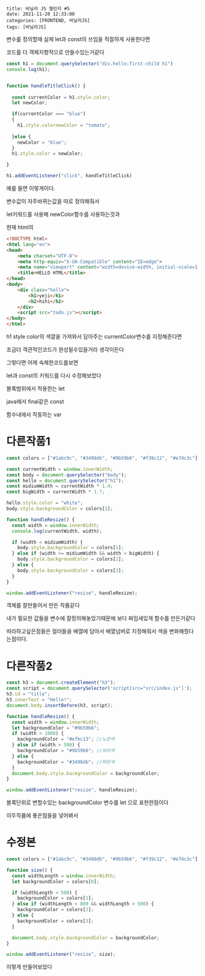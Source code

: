```
title: 바닐라 JS 챌린지 #5
date: 2021-11-20 12:33:00
categories: [FRONTEND, 바닐라JS]
tags: [바닐라JS]
```

변수를 정의할때 실제 let과 const의 쓰임을 적절하게 사용한다면

코드를 더  객체지향적으로 만들수있는거같다



```javascript
const h1 = document.querySelector("div.hello:first-child h1")
console.log(h1);


function handleTitleClick() {
  
  const currentColor = h1.style.color;
  let newColor;

  if(currentColor === "blue")
  {
    h1.style.colornewColor = "tomato";
    
  }else {
    newColor = "blue";
  }
  h1.style.color = newColor;

}

h1.addEventListener("click", handleTitleClick)
```

예를 들면 이렇게이다.

변수값이 자주바뀌는값을 따로 정의해줘서 

let키워드를 사용해 newColor함수를 사용하는것과

현재 html의 

```html
<!DOCTYPE html>
<html lang="en">
<head>
    <meta charset="UTF-8">
    <meta http-equiv="X-UA-Compatible" content="IE=edge">
    <meta name="viewport" content="width=device-width, initial-scale=1.0">
    <title>HELLO HTML</title>
</head>
<body>
    <div class="hello">
        <h1>yeji</h1>
        <h2>hihi</h2>
    </div>
    <script src="todo.js"></script>
</body>
</html>
```



h1 style color의 색깔을 가져와서 담아주는 currentColor변수를 지정해준다면

조금더 객관적인코드가 완성될수있을거라 생각이든다





그렇다면 어제 숙제한코드를보면

let과 const의 키워드를 다시 수정해보았다

블록범위에서 작용한는 let

java에서 final같은 const

함수내에서 작동하는 var





# 다른작품1



```javascript
const colors = ["#1abc9c", "#3498db", "#9b59b6", "#f39c12", "#e74c3c"];

const currentWidth = window.innerWidth;
const body = document.querySelector("body");
const hello = document.querySelector("h1");
const midiumWidth = currentWidth * 1.4;
const bigWidth = currentWidth * 1.7;

hello.style.color = "white";
body.style.backgroundColor = colors[1];

function handleResize() {
  const width = window.innerWidth;
  console.log(currentWidth, width);

  if (width < midiumWidth) {
    body.style.backgroundColor = colors[1];
  } else if (width >= midiumWidth && width < bigWidth) {
    body.style.backgroundColor = colors[2];
  } else {
    body.style.backgroundColor = colors[3];
  }
}

window.addEventListener("resize", handleResize);

```

객체를 잘만들어서 만든 작품같다

내가 필요한 값들을 변수에 잘정의해놓았기때문에 보다 짜임새있게 함수를 만든거같다

따라하고싶은점들은 컬러들을 배열에 담아서 배열넘버로 지정해줘서 색을 변화해줬다는점이다.





# 다른작품2

```javascript
const h3 = document.createElement("h3");
const script = document.querySelector('script[src="src/index.js"]');
h3.id = "title";
h3.innerText = "Hello!";
document.body.insertBefore(h3, script);

function handleResize() {
  const width = window.innerWidth;
  let backgroundColor = "#9b59b6";
  if (width > 1000) {
    backgroundColor = "#efbc13"; //노란색
  } else if (width > 500) {
    backgroundColor = "#9b59b6"; //보라색
  } else {
    backgroundColor = "#3498db"; //파란색
  }
  document.body.style.backgroundColor = backgroundColor;
}

window.addEventListener("resize", handleResize);

```

블록단위로 변할수있는  backgroundColor 변수를 let 으로 표현한점이다

이두작품에 좋은점들을 넣어봐서 





# 수정본



```javascript
const colors = ["#1abc9c", "#3498db", "#9b59b6", "#f39c12", "#e74c3c"];

function size() {
  const widthLength = window.innerWidth;
  let backgroundColor = colors[0];

  if (widthLength < 500) {
    backgroundColor = colors[1];
  } else if (widthLength < 800 && widthLength > 500) {
    backgroundColor = colors[2];
  } else {
    backgroundColor = colors[3];
  }

  document.body.style.backgroundColor = backgroundColor;
}

window.addEventListener("resize", size);

```

이렇게 만들어보았다 



